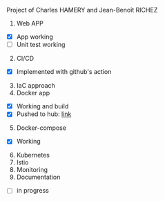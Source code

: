 Project of Charles HAMERY and Jean-Benoît RICHEZ 

1. Web APP
  - [x] App working
  - [ ] Unit test working

2. CI/CD
  - [X] Implemented with github's action
3. IaC approach
4. Docker app
  - [x] Working and build
  - [x] Pushed to hub: [link](https://hub.docker.com/repository/docker/jbrichez/richam)
5. Docker-compose
  - [x] Working
6. Kubernetes
7. lstio
8. Monitoring
9. Documentation
  - [ ] in progress
